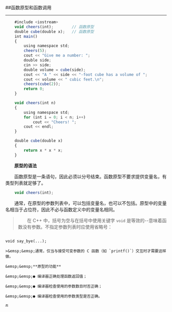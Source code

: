 ##函数原型和函数调用

---

```javascript
    #include <iostream>
    void cheers(int);        // 函数原型
    double cube(double x);   // 函数原型
    int main()
    {
        using namespace std;
        cheers(5);
        cout << "Give me a number: ";
        double side;
        cin >> side;
        double volume = cube(side);
        cout << "A " << side << "-foot cube has a volume of ";
        cout << volume << " cubic feet.\n";
        cheers(cube(2));
        return 0;
    }

    void cheers(int n)
    {
        using namespace std;
        for (int i = 0; i < n; i++)
            cout << "Cheers! ";
        cout << endl;
    }

    double cube(double x)
    {
        return x * x * x;
    }
```




&emsp;&emsp;**原型的语法**

&emsp;&emsp;函数原型是一条语句，因此必须以分号结束。函数原型不要求提供变量名，有类型列表就足够了。

```javascript
    void cheers(int);
```

&emsp;&emsp;通常，在原型的参数列表中，可以包括变量名，也可以不包括。原型中的变量名相当于占位符，因此不必与函数定义中的变量名相同。

>&emsp;&emsp;在 C++ 中，括号为空与在括号中使用关键字 `void` 是等效的--意味着函数没有参数。不指定参数列表时应使用省略号：

>```javascript
    void say_bye(...);
```
>&emsp;&emsp;通常，仅当与接受可变参数的 C 函数（如 `printf()`）交互时才需要这样做。

&emsp;&emsp;**原型的功能**

&emsp;&emsp;● 编译器正确处理函数返回值；

&emsp;&emsp;● 编译器检查使用的参数数目时否正确；

&emsp;&emsp;● 编译器检查使用的参数类型是否正确。

🔚

